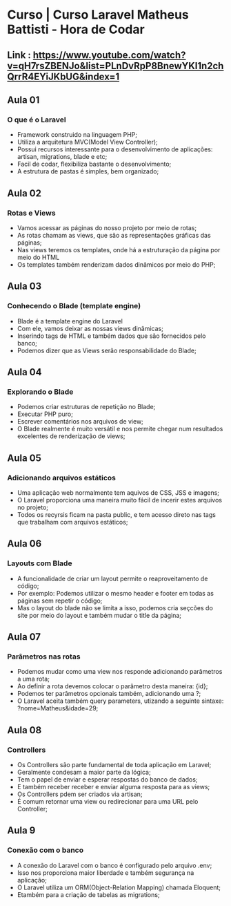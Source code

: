 # Curso | Curso Laravel Matheus Battisti - Hora de Codar
## Link : https://www.youtube.com/watch?v=qH7rsZBENJo&list=PLnDvRpP8BnewYKI1n2chQrrR4EYiJKbUG&index=1

## Aula 01

### O que é o Laravel

- Framework construido na linguagem PHP;
- Utiliza a arquitetura MVC(Model View Controller);
- Possui recursos interessante para o desenvolvimento de aplicações: artisan, migrations, blade e etc;
- Facil de codar, flexibiliza bastante  o desenvolvimento;
- A estrutura de pastas é simples, bem organizado;

##

## Aula 02

### Rotas e Views

- Vamos acessar as páginas do nosso projeto por meio de rotas;
- As rotas chamam as views, que são as representações gráficas das páginas;
- Nas views teremos os templates, onde há a estruturação da página por meio do HTML
- Os templates também renderizam dados dinâmicos por meio do PHP;

##

## Aula 03

### Conhecendo o Blade (template engine)

- Blade é a template engine do Laravel
- Com ele, vamos deixar as nossas views dinâmicas;
- Inserindo tags de HTML e também dados que são fornecidos pelo banco;
- Podemos dizer que as Views serão responsabilidade do Blade;

##

## Aula 04

### Explorando o Blade

- Podemos criar estruturas de repetição no Blade;
- Executar PHP puro;
- Escrever comentários nos arquivos de view;
- O Blade realmente é muito versátil e nos permite chegar num resultados excelentes de renderização de views;

##

## Aula 05

### Adicionando arquivos estáticos

- Uma aplicação web normalmente tem aquivos de CSS, JSS e imagens;
- O Laravel proporciona uma maneira muito fácil de incerir estes arquivos no projeto;
- Todos os recyrsis ficam na pasta public, e tem acesso direto nas tags que trabalham com arquivos estáticos;

##

## Aula 06

### Layouts com Blade

- A funcionalidade de criar um layout permite o reaproveitamento de código;
- Por exemplo: Podemos utilizar o mesmo header e footer em todas as páginas sem repetir o código;
- Mas o layout do blade não se limita a isso, podemos cria seçcões do site por meio do layout e também mudar o title da página; 

##

## Aula 07

### Parâmetros nas rotas

- Podemos mudar como uma view nos responde adicionando parâmetros a uma rota;
- Ao definir a rota devemos colocar o parâmetro desta maneira: {id};
- Podemos ter parâmetros opcionais também, adicionando uma ?;
- O Laravel aceita também query parameters, utizando a seguinte sintaxe: ?nome=Matheus&idade=29;

## Aula 08

### Controllers

- Os Controllers são parte fundamental de toda aplicação em Laravel;
- Geralmente condesam a maior parte da lógica;
- Tem o papel de enviar e esperar respostas do banco de dados;
- E também receber receber e enviar alguma resposta para as views;
- Os Controllers pdem ser criados via artisan;
- É comum retornar uma view ou redirecionar para uma URL pelo Controller;

## Aula 9

### Conexão com o banco

- A conexão do Laravel com o banco é configurado pelo arquivo .env;
- Isso nos proporciona maior liberdade e também segurança na aplicação;
- O Laravel utiliza um ORM(Object-Relation Mapping) chamada Eloquent;
- Etambém para a criação de tabelas as migrations;


